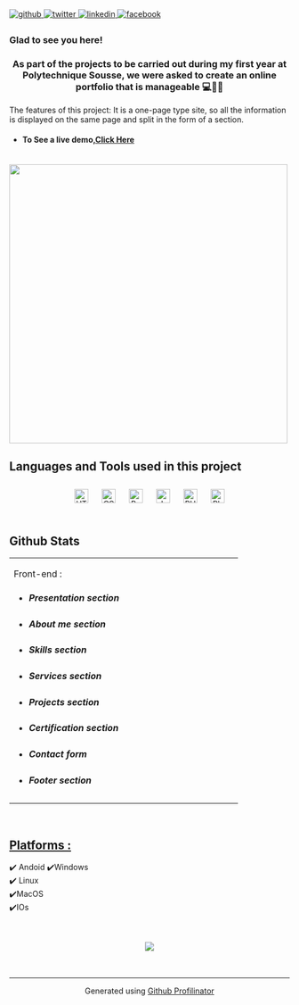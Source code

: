 ##   
  

<a href="https://github.com/Bechir-karmeni" target="_blank">
<img src=https://img.shields.io/badge/github-%2324292e.svg?&style=for-the-badge&logo=github&logoColor=white alt=github style="margin-bottom: 5px;" />
</a>
<a href="https://twitter.com/BKarmeni" target="_blank">
<img src=https://img.shields.io/badge/twitter-%2300acee.svg?&style=for-the-badge&logo=twitter&logoColor=white alt=twitter style="margin-bottom: 5px;" />
</a>
<a href="https://linkedin.com/in/bechir-karmeni-184175192" target="_blank">
<img src=https://img.shields.io/badge/linkedin-%231E77B5.svg?&style=for-the-badge&logo=linkedin&logoColor=white alt=linkedin style="margin-bottom: 5px;" />
</a>
<a href="https://www.facebook.com/BechirKarmeni2707" target="_blank">
<img src=https://img.shields.io/badge/facebook-%232E87FB.svg?&style=for-the-badge&logo=facebook&logoColor=white alt=facebook style="margin-bottom: 5px;" />
</a>  
  



### Glad to see you here!  
### <div align="center">As part of the projects to be carried out during my first year at Polytechnique Sousse, we were asked to create an online portfolio that is manageable  💻🧑‍💻
The features of this project:
It is a one-page type site, so all the information is displayed on the same page and split in the form of a section.
</div>  
  

- #### **To See a live demo,[Click Here](https://bechirkarmeni.me/)**  
  

<br/>  


<img src="https://github.com/Bechir-karmeni/My-Personal-Portfolio/blob/main/img/Projet%20Multimedia%201.png?raw=true" align="center" height="500" width="" />  


</td><td valign="top" width="50%">



</td></tr></table>  

<br/>  


## Languages and Tools used in this project
<div align="center">  
<img style="margin: 10px" src="https://profilinator.rishav.dev/skills-assets/html5-original-wordmark.svg" alt="HTML5" height="25" />  
<img style="margin: 10px" src="https://profilinator.rishav.dev/skills-assets/css3-original-wordmark.svg" alt="CSS3" height="25" />  
<img style="margin: 10px" src="https://profilinator.rishav.dev/skills-assets/bootstrap-plain.svg" alt="Bootstrap" height="25" />  
<img style="margin: 10px" src="https://profilinator.rishav.dev/skills-assets/javascript-original.svg" alt="JavaScript" height="25" />  
<img style="margin: 10px" src="https://profilinator.rishav.dev/skills-assets/php-original.svg" alt="PHP" height="25" />  
<img style="margin: 10px" src="https://profilinator.rishav.dev/skills-assets/photoshop-plain.svg" alt="Photoshop" height="25" />  
</div>  

<br/>  


## Github Stats  
<table><tr><td valign="top" width="50%">

Front-end :

  
  

- #####  Presentation section
- ##### About me section  
- ##### Skills section
- ##### Services section
- ##### Projects section
- ##### Certification section
- ##### Contact form  
- ##### Footer section  


</td><td valign="top" width="50%">



</td></tr></table>  

<br/>  

## **<ins>Platforms :</ins>**  
  
✔️ Andoid
✔️Windows  
✔️ Linux  
✔️MacOS   
✔️IOs  
  

<br/>  
<br/>  

<div align="center">
            <a href="https://www.buymeacoffee.com/bechirkarmeni" target="_blank" style="display: inline-block;">
                <img
                    src="https://img.shields.io/badge/Donate-Buy%20Me%20A%20Coffee-orange.svg?style=flat-square" 
                    align="center"
                />
            </a></div>  

<br/>  


<br />

----
<div align="center">Generated using <a href="https://profilinator.rishav.dev/" target="_blank">Github Profilinator</a></div>
